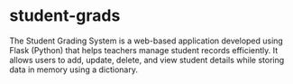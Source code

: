 # student-grads
The Student Grading System is a web-based application developed using Flask (Python) that helps teachers manage student records efficiently. It allows users to add, update, delete, and view student details while storing data in memory using a dictionary.
